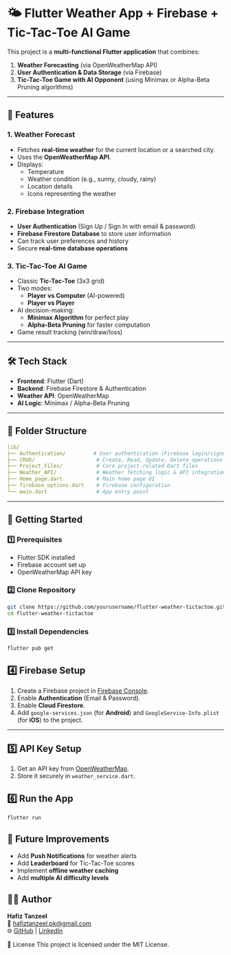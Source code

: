 # 🌤 Flutter Weather App + Firebase + Tic-Tac-Toe AI Game

This project is a **multi-functional Flutter application** that combines:
1. **Weather Forecasting** (via OpenWeatherMap API)
2. **User Authentication & Data Storage** (via Firebase)
3. **Tic-Tac-Toe Game with AI Opponent** (using Minimax or Alpha-Beta Pruning algorithms)

---

## 📌 Features

### 1. **Weather Forecast**
- Fetches **real-time weather** for the current location or a searched city.
- Uses the **OpenWeatherMap API**.
- Displays:
  - Temperature
  - Weather condition (e.g., sunny, cloudy, rainy)
  - Location details
  - Icons representing the weather

### 2. **Firebase Integration**
- **User Authentication** (Sign Up / Sign In with email & password)
- **Firebase Firestore Database** to store user information
- Can track user preferences and history
- Secure **real-time database operations**

### 3. **Tic-Tac-Toe AI Game**
- Classic **Tic-Tac-Toe** (3x3 grid)
- Two modes:
  - **Player vs Computer** (AI-powered)
  - **Player vs Player**
- AI decision-making:
  - **Minimax Algorithm** for perfect play
  - **Alpha-Beta Pruning** for faster computation
- Game result tracking (win/draw/loss)

---

## 🛠 Tech Stack

- **Frontend**: Flutter (Dart)
- **Backend**: Firebase Firestore & Authentication
- **Weather API**: OpenWeatherMap
- **AI Logic**: Minimax / Alpha-Beta Pruning

---

## 📂 Folder Structure

```yaml
lib/
├── Authentication/         # User authentication (Firebase login/signup)
├── CRUD/                    # Create, Read, Update, Delete operations
├── Project_Files/           # Core project-related Dart files
├── Weather_API/             # Weather fetching logic & API integration
├── Home_page.dart           # Main home page UI
├── firebase_options.dart    # Firebase configuration
└── main.dart                # App entry point
```

---

## 🚀 Getting Started

### 1️⃣ Prerequisites
- Flutter SDK installed
- Firebase account set up
- OpenWeatherMap API key

### 2️⃣ Clone Repository
```bash
git clone https://github.com/yourusername/flutter-weather-tictactoe.git
cd flutter-weather-tictactoe
```

### 3️⃣ Install Dependencies
```bash
flutter pub get
```

## 4️⃣ Firebase Setup

1. Create a Firebase project in [Firebase Console](https://console.firebase.google.com/).  
2. Enable **Authentication** (Email & Password).  
3. Enable **Cloud Firestore**.  
4. Add `google-services.json` (for **Android**) and `GoogleService-Info.plist` (for **iOS**) to the project.  

---

## 5️⃣ API Key Setup

1. Get an API key from [OpenWeatherMap](https://openweathermap.org/api).  
2. Store it securely in `weather_service.dart`.
## 6️⃣ Run the App

```bash
flutter run
```
## 🎯 Future Improvements

- Add **Push Notifications** for weather alerts  
- Add **Leaderboard** for Tic-Tac-Toe scores  
- Implement **offline weather caching**  
- Add **multiple AI difficulty levels**



## 👨‍💻 Author

**Hafiz Tanzeel**  
📧 [hafiztanzeel.pk@gmail.com](mailto:hafiztanzeel.pk@gmail.com)  
🌐 [GitHub](https://github.com/Hafiz-Tanzeel-Shamshad) | [LinkedIn](https://www.linkedin.com/in/hafiz-tanzeel-shamshad-8680a8309/)  

📜 License
This project is licensed under the MIT License.
